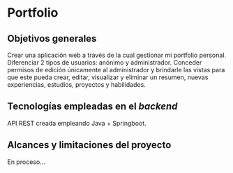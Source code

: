 <h1>Portfolio</h1>
<h2>Objetivos generales</h2>
Crear una aplicación web a través de la cual gestionar mi portfolio personal. Diferenciar 2 tipos de usuarios: anónimo y administrador. Conceder permisos de edición únicamente al administrador y brindarle las vistas para que este pueda crear, editar, visualizar y eliminar un resumen, nuevas experiencias, estudios, proyectos y habilidades. 
<h2>Tecnologías empleadas en el <i>backend</i></h2>
API REST creada empleando Java + Springboot.
<h2>Alcances y limitaciones del proyecto</h2>
En proceso...
